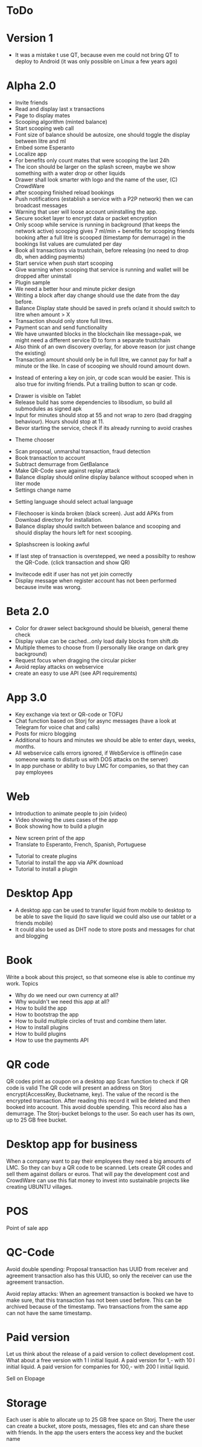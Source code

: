 # ToDo

# Version 1
- It was a mistake t use QT, because even me could not bring QT to deploy to Android (it was only possible on Linux a few years ago)

# Alpha 2.0
+ Invite friends
+ Read and display last x transactions
+ Page to display mates
+ Scooping algorithm (minted balance)
+ Start scooping web call
+ Font size of balance should be autosize, one should toggle the display between litre and ml
+ Embed some Esperanto
+ Localize app
+ For benefits only count mates that were scooping the last 24h
+ The icon should be larger on the splash screen, maybe we show something with a water drop or other liquids
+ Drawer shall look smarter with logo and the name of the user, (C) CrowdWare
+ after scooping finished reload bookings
+ Push notifications (establish a service with a P2P network) then we can broadcast messages
+ Warning that user will loose account uninstalling the app.
+ Secure socket layer to encrypt data or packet encryption 
+ Only scoop while service is running in background (that keeps the network active)
    scooping gives 7 ml/min + benefits for scooping friends
    booking after a full litre is scooped (timestamp for demurrage)
    in the bookings list values are cumulated per day 
+ Book all transactions via trustchain, before releasing (no need to drop db, when adding payments)
+ Start service when push start scooping
+ Give warning when scooping that service is running and wallet will be dropped after uninstall
+ Plugin sample
+ We need a better hour and minute picker design
+ Writing a block after day change should use the date from the day before. 
+ Balance Display state should be saved in prefs or/and it should switch to litre when amount > X
+ Transaction should only store full litres.
+ Payment scan and send functionality
+ We have unwanted blocks in the blockchain like message=pak, we might need a different service ID to form a separate trustchain 
+ Also think of an own discovery overlay, for above reason (or just change the existing) 
+ Transaction amount should only be in full litre, we cannot pay for half a minute or the like. In case of scooping we should round amount down.
- Instead of entering a key on join, qr code scan would be easier. This is also true for inviting friends. Put a trailing button to scan qr code. 
+ Drawer is visible on Tablet
+ Release build has some dependencies to libsodium, so build all submodules as signed apk
+ Input for minutes should stop at 55 and not wrap to zero (bad dragging behaviour). Hours should stop at 11.
+ Bevor starting the service, check if its already running to avoid crashes
- Theme chooser
+ Scan proposal, unmarshal transaction, fraud detection 
+ Book transaction to account
+ Subtract demurrage from GetBalance
+ Make QR-Code save against replay attack
+ Balance display should online display balance without scooped when in liter mode
+ Settings change name
- Setting language should select actual language
+ Filechooser is kinda broken (black screen). Just add APKs from Download directory for installation.
+ Balance display should switch between balance and scooping and should display the hours left for next scooping.
- Splashscreen is looking awful
+ If last step of transaction is overstepped, we need a possibilty to reshow the QR-Code. (click transaction and show QR)
- Invitecode edit if user has not yet join correctly
- Display message when register account has not been performed because invite was wrong.

  
# Beta 2.0
- Color for drawer select background should be blueish, general theme check
- Display value can be cached...only load daily blocks from shift.db 
- Multiple themes to choose from (I personally like orange on dark grey background)
- Request focus when dragging the circular picker
- Avoid replay attacks on webservice
- create an easy to use API (see API requirements)


# App 3.0
- Key exchange via text or QR-code or TOFU
- Chat function based on Storj for async messages (have a look at Telegram for voice chat and calls) 
- Posts for micro blogging
- Additional to hours and minutes we should be able to enter days, weeks, months. 
- All webservice calls errors ignored, if WebService is offline(in case someone wants to disturb us with DOS attacks on the server)
- In app purchase or ability to buy LMC for companies, so that they can pay employees


# Web
- Introduction to animate people to join (video)
- Video showing the uses cases of the app
- Book showing how to build a plugin 
+ New screen print of the app
+ Translate to Esperanto, French, Spanish, Portuguese
- Tutorial to create plugins
- Tutorial to install the app via APK download
- Tutorial to install a plugin 


# Desktop App
- A desktop app can be used to transfer liquid from mobile to desktop to be able to save the liquid (to save liquid we could also use our tablet or a friends mobile)
- It could also be used as DHT node to store posts and messages for chat and blogging


# Book
Write a book about this project, so that someone else is able to continue my work.
Topics
- Why do we need our own currency at all?
- Why wouldn't we need this app at all?
- How to build the app
- How to bootstrap the app
- How to build multiple circles of trust and combine them later.
- How to install plugins
- How to build plugins
- How to use the payments API 


# QR code
QR codes print as coupon on a desktop app
Scan function to check if QR code is valid
The QR code will present an address on Storj encrypt(AccessKey, Bucketname, key).
The value of the record is the encrypted transaction.
After reading this record it will be deleted and then booked into account.
This avoid double spending.
This record also has a demurrage.
The Storj-bucket belongs to the user. So each user has its own, up to 25 GB free bucket. 

# Desktop app for business
When a company want to pay their employees they need a big amounts of LMC.
So they can buy a QR code to be scanned. Lets create QR codes and sell them against dollars or euros.
That will pay the development cost and CrowdWare can use this fiat money to invest into sustainable projects like creating UBUNTU villages.

# POS
Point of sale app


# QC-Code
Avoid double spending: 
Proposal transaction has UUID from receiver and agreement transaction also has this UUID, so only the receiver can use the agreement transaction.

Avoid replay attacks:
When an agreement transaction is booked we have to make sure, that this transaction has not been used before. This can be archived because of the timestamp. Two transactions from the same app can not have the same timestamp.

# Paid version
Let us think about the release of a paid version to collect development cost.
What about a free version with 1 l initial liquid.
A paid version for 1,- with 10 l initial liquid.
A paid version for companies for 100,- with 200 l initial liquid.

Sell on Elopage

# Storage
Each user is able to allocate up to 25 GB free space on Storj. There the user can create a bucket, store posts, messages, files etc and can share these with friends. In the app the users enters the access key and the bucket name